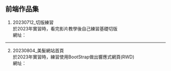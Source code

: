 ## 前端作品集

1. 20230712_切版練習  
   於2023年實習時，看完影片教學後自己練習基礎切版  
   網址：

***
2. 20230804_美髮網站首頁  
   於2023年實習時，練習使用BootStrap做出響應式網頁(RWD)  
   網址：
     
